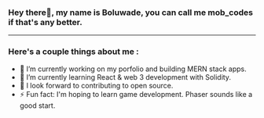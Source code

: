 
### Hey there👋, my name is Boluwade, you can call me mob_codes if that's any better.
___
### Here's a couple things about me :
- 🔭 I’m currently working on my porfolio and building MERN stack apps.
- 🌱 I’m currently learning React & web 3 development with Solidity.
- 🤔 I look forward to contributing to open source.
- ⚡ Fun fact: I'm hoping to learn game development. Phaser sounds like a good start.

<!--
**moboluwade/moboluwade** is a ✨ _special_ ✨ repository because its `README.md` (this file) appears on your GitHub profile.

Here are some ideas to get you started:

- 🔭 I’m currently working on ...
- 🌱 I’m currently learning ...
- 👯 I’m looking to collaborate on ...
- 🤔 I’m looking for help with ...
- 💬 Ask me about ...
- 📫 How to reach me: ...
- 😄 Pronouns: ...
- ⚡ Fun fact: ...
-->
